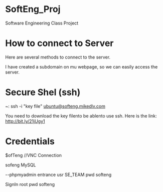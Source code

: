 # SoftEng_Proj
Software Engineering Class Project


# How to connect to Server
Here are several methods to connect to the server.

I have created a subdomain on mu webpage, so we can easily access the server.

# Secure Shel (ssh)
~: ssh -i "key file" ubuntu@softeng.mikedlv.com

You need to download the key filento be ablento use ssh. Here is the link:
http://bit.ly/21jUgy1

# Credentials

$ofTeng //VNC Connection

sofeng MySQL

--phpmyadmin entrance
usr	SE_TEAM
pwd	softeng

SignIn	root
pwd	softeng
